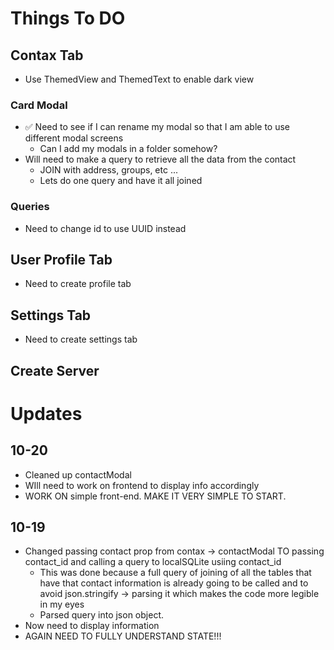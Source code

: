 # Things To DO

## Contax Tab

- Use ThemedView and ThemedText to enable dark view

### Card Modal

- ✅ Need to see if I can rename my modal so that I am able to use different modal screens
  - Can I add my modals in a folder somehow?
- Will need to make a query to retrieve all the data from the contact
  - JOIN with address, groups, etc ...
  - Lets do one query and have it all joined

### Queries

- Need to change id to use UUID instead

## User Profile Tab

- Need to create profile tab

## Settings Tab

- Need to create settings tab

## Create Server

# Updates

## 10-20

- Cleaned up contactModal
- WIll need to work on frontend to display info accordingly
- WORK ON simple front-end. MAKE IT VERY SIMPLE TO START.

## 10-19

- Changed passing contact prop from contax -> contactModal TO passing contact_id and calling a query to localSQLite usiing contact_id
  - This was done because a full query of joining of all the tables that have that contact information is already going to be called and to avoid json.stringify -> parsing it which makes the code more legible in my eyes
  - Parsed query into json object.
- Now need to display information
- AGAIN NEED TO FULLY UNDERSTAND STATE!!!
